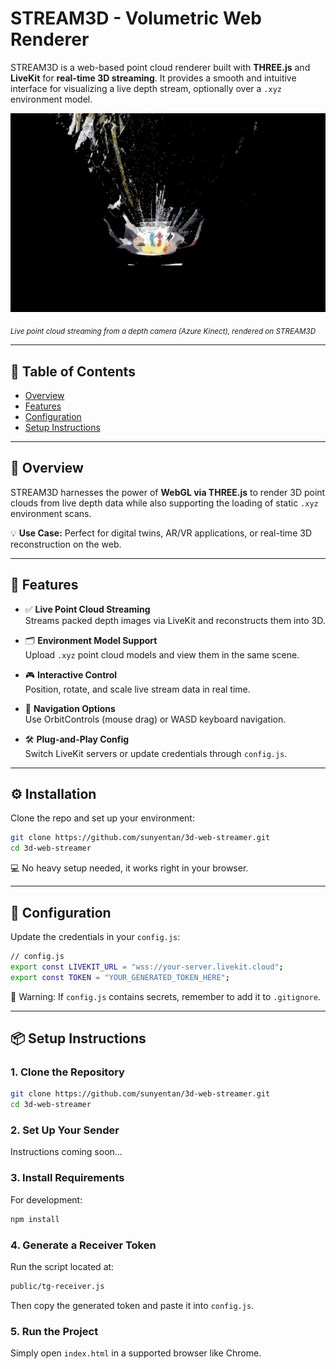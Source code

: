 # STREAM3D - Volumetric Web Renderer

STREAM3D is a web-based point cloud renderer built with **THREE.js** and **LiveKit** for **real-time 3D streaming**. It provides a smooth and intuitive interface for visualizing a live depth stream, optionally over a `.xyz` environment model.

![Hero Demo](./readMeAssets/header.png)

<sub><i>Live point cloud streaming from a depth camera (Azure Kinect), rendered on STREAM3D</i></sub>

---

## 🧭 Table of Contents

- [Overview](#-overview)
- [Features](#-features)
- [Configuration](#-configuration)
- [Setup Instructions](#-setup-instructions)

---

## 📌 Overview

STREAM3D harnesses the power of **WebGL via THREE.js** to render 3D point clouds from live depth data while also supporting the loading of static `.xyz` environment scans.

💡 **Use Case:** Perfect for digital twins, AR/VR applications, or real-time 3D reconstruction on the web.

---

## 🚀 Features

- ✅ **Live Point Cloud Streaming**  
  Streams packed depth images via LiveKit and reconstructs them into 3D.

- 🗂️ **Environment Model Support**  
  Upload `.xyz` point cloud models and view them in the same scene.

- 🎮 **Interactive Control**  
  Position, rotate, and scale live stream data in real time.

- 🧭 **Navigation Options**  
  Use OrbitControls (mouse drag) or WASD keyboard navigation.

- 🛠️ **Plug-and-Play Config**  
  Switch LiveKit servers or update credentials through `config.js`.

---

## ⚙️ Installation

Clone the repo and set up your environment:

```bash
git clone https://github.com/sunyentan/3d-web-streamer.git
cd 3d-web-streamer
```

💻 No heavy setup needed, it works right in your browser.

---

## 🔧 Configuration

Update the credentials in your `config.js`:

```bash
// config.js
export const LIVEKIT_URL = "wss://your-server.livekit.cloud";
export const TOKEN = "YOUR_GENERATED_TOKEN_HERE";
```

🛑 Warning: If `config.js` contains secrets, remember to add it to `.gitignore`.

---

## 📦 Setup Instructions

### 1. Clone the Repository

```bash
git clone https://github.com/sunyentan/3d-web-streamer.git
cd 3d-web-streamer
```

### 2. Set Up Your Sender

Instructions coming soon...

### 3. Install Requirements

For development:

```bash
npm install
```

### 4. Generate a Receiver Token

Run the script located at:

```bash
public/tg-receiver.js
```

Then copy the generated token and paste it into `config.js`.

### 5. Run the Project

Simply open `index.html` in a supported browser like Chrome.